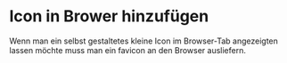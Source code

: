 # Icon in Brower hinzufügen #

Wenn man ein selbst gestaltetes kleine Icon im Browser-Tab angezeigten lassen
möchte muss man ein favicon an den Browser ausliefern.

